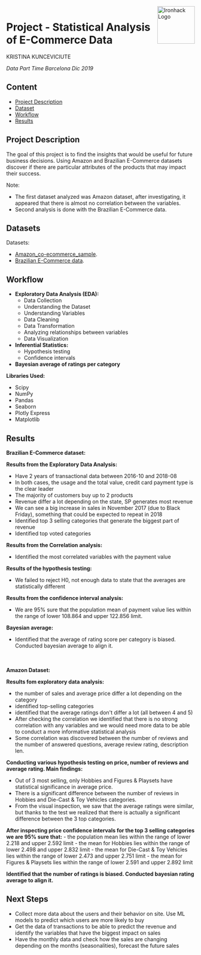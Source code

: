 <img src="https://bit.ly/2VnXWr2" alt="Ironhack Logo" width="100" align="right"/>


#   Project - Statistical Analysis of E-Commerce Data

KRISTINA KUNCEVICIUTE

*Data Part Time Barcelona Dic 2019*


## Content
- [Project Description](#project)
- [Dataset](#dataset)
- [Workflow](#workflow)
- [Results](#results)

<a name="project"></a>

## Project Description

The goal of this project is to find the insights that would be useful for future business decisions.
Using Amazon and Brazilian E-Commerce datasets discover if there are particular attributes of the products that may impact their success.

Note: 
- The first dataset analyzed was Amazon dataset, after investigating, it appeared that there is almost no correlation between the variables.
- Second analysis is done with the Brazilian E-Commerce data.

<a name="dataset"></a>

## Datasets

Datasets:
- [Amazon_co-ecommerce_sample](https://data.world/promptcloud/fashion-products-on-amazon-com/workspace/file?filename=amazon_co-ecommerce_sample.csv).
- [Brazilian E-Commerce data](https://www.kaggle.com/olistbr/brazilian-ecommerce).

<a name="workflow"></a>

## Workflow

- **Exploratory Data Analysis (EDA):**
  - Data Collection
  - Understanding the Dataset
  - Understanding Variables
  - Data Cleaning
  - Data Transformation
  - Analyzing relationships between variables
  - Data Visualization
- **Inferential Statistics:**
  - Hypothesis testing
  - Confidence intervals
- **Bayesian average of ratings per category**
 
 
 **Libraries Used:**

 - Scipy
 - NumPy
 - Pandas
 - Seaborn
 - Plotly Express
 - Matplotlib

 
<a name="results"></a>

## Results

**Brazilian E-Commerce dataset:**

**Results from the Exploratory Data Analysis:**
 - Have 2 years of transactional data between 2016-10 and 2018-08
 - In both cases, the usage and the total value, credit card payment type is the clear leader
 - The majority of customers buy up to 2 products
 - Revenue differ a lot depending on the state, SP generates most revenue
 - We can see a big increase in sales in November 2017 (due to Black Friday), something that could be expected to repeat in 2018
 - Identified top 3 selling categories that generate the biggest part of revenue
 - Identified top voted categories

**Results from the Correlation analysis:**
 - Identified the most correlated variables with the payment value

**Results of the hypothesis testing:**
 - We failed to reject H0, not enough data to state that the averages are statistically different
 
**Results from the confidence interval analysis:**
 - We are 95% sure that the population mean of payment value lies within the range of lower 108.864 and upper 122.856 limit.

**Bayesian average:**
 - Identified that the average of rating score per category is biased. Conducted bayesian average to align it.


<br><br>
**Amazon Dataset:**

**Results fom exploratory data analysis:**
 - the number of sales and average price differ a lot depending on the category
 - identified top-selling categories
 - identified that the average ratings don't differ a lot (all between 4 and 5)
 - After checking the correlation we identified that there is no strong correlation with any variables and we would need more data to be able to conduct a more informative statistical analysis
  - Some correlation was discovered between the number of reviews and the number of answered questions, average review rating, description len.

**Conducting various hypothesis testing on price, number of reviews and average rating. Main findings:**
 - Out of 3 most selling, only Hobbies and Figures & Playsets have statistical significance in average price.
 - There is a significant difference between the number of reviews in Hobbies and Die-Cast & Toy Vehicles categories.
 - From the visual inspection, we saw that the average ratings were similar, but thanks to the test we realized that there is actually a significant difference between the 3 top categories.
 
**After inspecting price confidence intervals for the top 3 selling categories we are 95% sure that:** 
    - the population mean lies within the range of lower 2.218 and upper 2.592 limit
    - the mean for Hobbies lies within the range of lower 2.498 and upper 2.832 limit
    - the mean for Die-Cast & Toy Vehicles lies within the range of lower 2.473 and upper 2.751 limit
    - the mean for Figures & Playsets lies within the range of lower 2.591 and upper 2.892 limit

**Identified that the number of ratings is biased. Conducted bayesian rating average to align it.**

 
 
 
 ## Next Steps
 
 - Collect more data about the users and their behavior on site. Use ML models to predict which users are more likely to buy
 - Get the data of transactions to be able to predict the revenue and identify the variables that have the biggest impact on sales
 - Have the monthly data and check how the sales are changing depending on the months (seasonalities), forecast the future sales